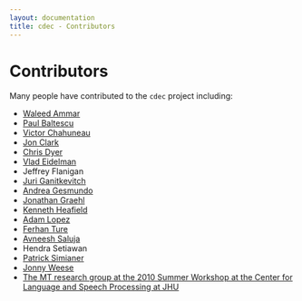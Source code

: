```yaml
---
layout: documentation
title: cdec - Contributors
---
```

# Contributors

Many people have contributed to the `cdec` project including:

  - [Waleed Ammar](http://www.cs.cmu.edu/~wammar/)
  - [Paul Baltescu](https://www.cs.ox.ac.uk/people/paul.baltescu/)
  - [Victor Chahuneau](http://victor.chahuneau.fr/)
  - [Jon Clark](http://www.cs.cmu.edu/~jhclark/)
  - [Chris Dyer](http://www.cs.cmu.edu/~cdyer/)
  - [Vlad Eidelman](http://www.umiacs.umd.edu/~vlad/)
  - Jeffrey Flanigan
  - [Juri Ganitkevitch](http://cs.jhu.edu/~juri/)
  - [Andrea Gesmundo](http://cui.unige.ch/~gesmundo/)
  - [Jonathan Graehl](http://www.isi.edu/~graehl)
  - [Kenneth Heafield](http://kheafield.com/)
  - [Adam Lopez](http://homepages.inf.ed.ac.uk/alopez/)
  - [Ferhan Ture](http://www.cs.umd.edu/~fture/)
  - [Avneesh Saluja](http://www.cs.cmu.edu/~avneesh/)
  - Hendra Setiawan
  - [Patrick Simianer](http://simianer.de/)
  - [Jonny Weese](http://cs.jhu.edu/~jonny/)
  - [The MT research group at the 2010 Summer Workshop at the Center for Language and Speech Processing at JHU](http://www.clsp.jhu.edu/workshops/ws10/groups/msgismt/)
